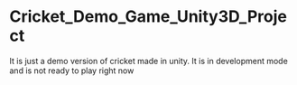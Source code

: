 # Cricket_Demo_Game_Unity3D_Project
It is just a demo version of cricket made  in unity. It is in  development mode and is not ready to play right now
